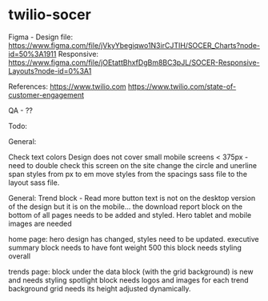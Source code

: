 # twilio-socer

Figma - Design file: https://www.figma.com/file/jVkyYbegiqwo1N3irCJTIH/SOCER_Charts?node-id=50%3A1911
Responsive: https://www.figma.com/file/jOEtattBhxfDgBm8BC3pJL/SOCER-Responsive-Layouts?node-id=0%3A1

References:
https://www.twilio.com
https://www.twilio.com/state-of-customer-engagement



QA - ??



Todo:

General:

Check text colors
Design does not cover small mobile screens < 375px - need to double check this screen on the site
change the circle and unerline span styles from px to em
move styles from the spacings sass file to the layout sass file.



General:
	Trend block - Read more button text is not on the desktop version of the design but it is on the mobile...
	the download report block on the bottom of all pages needs to be added and styled.
	Hero tablet and mobile images are needed

	
home page:
	hero
		design has changed, styles need to be updated.
	executive summary block needs to have font weight 500
		this block needs styling overall


trends page:
	block under the data block (with the grid background) is new and needs styling
	spotlight block
		needs logos and images for each trend
		background grid needs its height adjusted dynamically.

